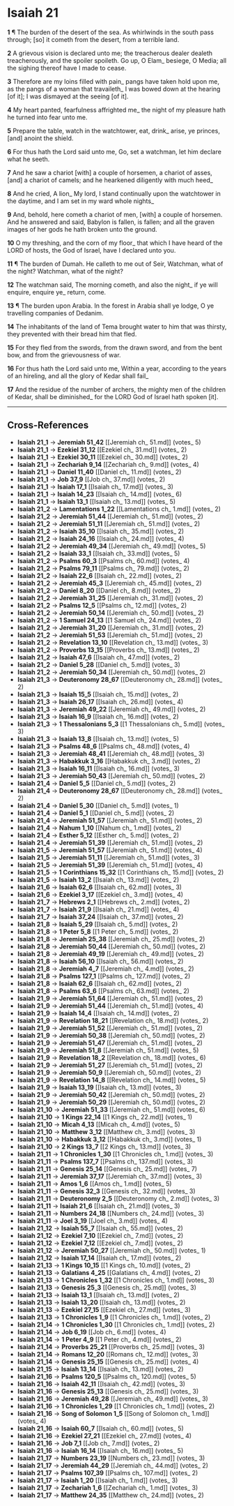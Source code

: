 # Isaiah 21

**1** ¶ The burden of the desert of the sea. As whirlwinds in the south pass through; [so] it cometh from the desert, from a terrible land.

**2** A grievous vision is declared unto me; the treacherous dealer dealeth treacherously, and the spoiler spoileth. Go up, O Elam_ besiege, O Media; all the sighing thereof have I made to cease.

**3** Therefore are my loins filled with pain_ pangs have taken hold upon me, as the pangs of a woman that travaileth_ I was bowed down at the hearing [of it]; I was dismayed at the seeing [of it].

**4** My heart panted, fearfulness affrighted me_ the night of my pleasure hath he turned into fear unto me.

**5** Prepare the table, watch in the watchtower, eat, drink_ arise, ye princes, [and] anoint the shield.

**6** For thus hath the Lord said unto me, Go, set a watchman, let him declare what he seeth.

**7** And he saw a chariot [with] a couple of horsemen, a chariot of asses, [and] a chariot of camels; and he hearkened diligently with much heed_

**8** And he cried, A lion_ My lord, I stand continually upon the watchtower in the daytime, and I am set in my ward whole nights_

**9** And, behold, here cometh a chariot of men, [with] a couple of horsemen. And he answered and said, Babylon is fallen, is fallen; and all the graven images of her gods he hath broken unto the ground.

**10** O my threshing, and the corn of my floor_ that which I have heard of the LORD of hosts, the God of Israel, have I declared unto you.

**11** ¶ The burden of Dumah. He calleth to me out of Seir, Watchman, what of the night? Watchman, what of the night?

**12** The watchman said, The morning cometh, and also the night_ if ye will enquire, enquire ye_ return, come.

**13** ¶ The burden upon Arabia. In the forest in Arabia shall ye lodge, O ye travelling companies of Dedanim.

**14** The inhabitants of the land of Tema brought water to him that was thirsty, they prevented with their bread him that fled.

**15** For they fled from the swords, from the drawn sword, and from the bent bow, and from the grievousness of war.

**16** For thus hath the Lord said unto me, Within a year, according to the years of an hireling, and all the glory of Kedar shall fail_

**17** And the residue of the number of archers, the mighty men of the children of Kedar, shall be diminished_ for the LORD God of Israel hath spoken [it].

---

## Cross-References

- **Isaiah 21_1** → **Jeremiah 51_42** [[Jeremiah ch_ 51.md]] (votes_ 5)
- **Isaiah 21_1** → **Ezekiel 31_12** [[Ezekiel ch_ 31.md]] (votes_ 2)
- **Isaiah 21_1** → **Ezekiel 30_11** [[Ezekiel ch_ 30.md]] (votes_ 2)
- **Isaiah 21_1** → **Zechariah 9_14** [[Zechariah ch_ 9.md]] (votes_ 4)
- **Isaiah 21_1** → **Daniel 11_40** [[Daniel ch_ 11.md]] (votes_ 2)
- **Isaiah 21_1** → **Job 37_9** [[Job ch_ 37.md]] (votes_ 2)
- **Isaiah 21_1** → **Isaiah 17_1** [[Isaiah ch_ 17.md]] (votes_ 3)
- **Isaiah 21_1** → **Isaiah 14_23** [[Isaiah ch_ 14.md]] (votes_ 6)
- **Isaiah 21_1** → **Isaiah 13_1** [[Isaiah ch_ 13.md]] (votes_ 5)
- **Isaiah 21_2** → **Lamentations 1_22** [[Lamentations ch_ 1.md]] (votes_ 2)
- **Isaiah 21_2** → **Jeremiah 51_44** [[Jeremiah ch_ 51.md]] (votes_ 2)
- **Isaiah 21_2** → **Jeremiah 51_11** [[Jeremiah ch_ 51.md]] (votes_ 2)
- **Isaiah 21_2** → **Isaiah 35_10** [[Isaiah ch_ 35.md]] (votes_ 2)
- **Isaiah 21_2** → **Isaiah 24_16** [[Isaiah ch_ 24.md]] (votes_ 4)
- **Isaiah 21_2** → **Jeremiah 49_34** [[Jeremiah ch_ 49.md]] (votes_ 5)
- **Isaiah 21_2** → **Isaiah 33_1** [[Isaiah ch_ 33.md]] (votes_ 5)
- **Isaiah 21_2** → **Psalms 60_3** [[Psalms ch_ 60.md]] (votes_ 4)
- **Isaiah 21_2** → **Psalms 79_11** [[Psalms ch_ 79.md]] (votes_ 2)
- **Isaiah 21_2** → **Isaiah 22_6** [[Isaiah ch_ 22.md]] (votes_ 2)
- **Isaiah 21_2** → **Jeremiah 45_3** [[Jeremiah ch_ 45.md]] (votes_ 2)
- **Isaiah 21_2** → **Daniel 8_20** [[Daniel ch_ 8.md]] (votes_ 2)
- **Isaiah 21_2** → **Jeremiah 31_25** [[Jeremiah ch_ 31.md]] (votes_ 2)
- **Isaiah 21_2** → **Psalms 12_5** [[Psalms ch_ 12.md]] (votes_ 2)
- **Isaiah 21_2** → **Jeremiah 50_14** [[Jeremiah ch_ 50.md]] (votes_ 2)
- **Isaiah 21_2** → **1 Samuel 24_13** [[1 Samuel ch_ 24.md]] (votes_ 2)
- **Isaiah 21_2** → **Jeremiah 31_20** [[Jeremiah ch_ 31.md]] (votes_ 2)
- **Isaiah 21_2** → **Jeremiah 51_53** [[Jeremiah ch_ 51.md]] (votes_ 2)
- **Isaiah 21_2** → **Revelation 13_10** [[Revelation ch_ 13.md]] (votes_ 3)
- **Isaiah 21_2** → **Proverbs 13_15** [[Proverbs ch_ 13.md]] (votes_ 2)
- **Isaiah 21_2** → **Isaiah 47_6** [[Isaiah ch_ 47.md]] (votes_ 2)
- **Isaiah 21_2** → **Daniel 5_28** [[Daniel ch_ 5.md]] (votes_ 3)
- **Isaiah 21_2** → **Jeremiah 50_34** [[Jeremiah ch_ 50.md]] (votes_ 2)
- **Isaiah 21_3** → **Deuteronomy 28_67** [[Deuteronomy ch_ 28.md]] (votes_ 2)
- **Isaiah 21_3** → **Isaiah 15_5** [[Isaiah ch_ 15.md]] (votes_ 2)
- **Isaiah 21_3** → **Isaiah 26_17** [[Isaiah ch_ 26.md]] (votes_ 4)
- **Isaiah 21_3** → **Jeremiah 49_22** [[Jeremiah ch_ 49.md]] (votes_ 2)
- **Isaiah 21_3** → **Isaiah 16_9** [[Isaiah ch_ 16.md]] (votes_ 2)
- **Isaiah 21_3** → **1 Thessalonians 5_3** [[1 Thessalonians ch_ 5.md]] (votes_ 3)
- **Isaiah 21_3** → **Isaiah 13_8** [[Isaiah ch_ 13.md]] (votes_ 5)
- **Isaiah 21_3** → **Psalms 48_6** [[Psalms ch_ 48.md]] (votes_ 4)
- **Isaiah 21_3** → **Jeremiah 48_41** [[Jeremiah ch_ 48.md]] (votes_ 3)
- **Isaiah 21_3** → **Habakkuk 3_16** [[Habakkuk ch_ 3.md]] (votes_ 2)
- **Isaiah 21_3** → **Isaiah 16_11** [[Isaiah ch_ 16.md]] (votes_ 3)
- **Isaiah 21_3** → **Jeremiah 50_43** [[Jeremiah ch_ 50.md]] (votes_ 2)
- **Isaiah 21_4** → **Daniel 5_5** [[Daniel ch_ 5.md]] (votes_ 2)
- **Isaiah 21_4** → **Deuteronomy 28_67** [[Deuteronomy ch_ 28.md]] (votes_ 2)
- **Isaiah 21_4** → **Daniel 5_30** [[Daniel ch_ 5.md]] (votes_ 1)
- **Isaiah 21_4** → **Daniel 5_1** [[Daniel ch_ 5.md]] (votes_ 2)
- **Isaiah 21_4** → **Jeremiah 51_57** [[Jeremiah ch_ 51.md]] (votes_ 2)
- **Isaiah 21_4** → **Nahum 1_10** [[Nahum ch_ 1.md]] (votes_ 2)
- **Isaiah 21_4** → **Esther 5_12** [[Esther ch_ 5.md]] (votes_ 2)
- **Isaiah 21_4** → **Jeremiah 51_39** [[Jeremiah ch_ 51.md]] (votes_ 2)
- **Isaiah 21_5** → **Jeremiah 51_57** [[Jeremiah ch_ 51.md]] (votes_ 4)
- **Isaiah 21_5** → **Jeremiah 51_11** [[Jeremiah ch_ 51.md]] (votes_ 3)
- **Isaiah 21_5** → **Jeremiah 51_39** [[Jeremiah ch_ 51.md]] (votes_ 4)
- **Isaiah 21_5** → **1 Corinthians 15_32** [[1 Corinthians ch_ 15.md]] (votes_ 2)
- **Isaiah 21_5** → **Isaiah 13_2** [[Isaiah ch_ 13.md]] (votes_ 2)
- **Isaiah 21_6** → **Isaiah 62_6** [[Isaiah ch_ 62.md]] (votes_ 3)
- **Isaiah 21_6** → **Ezekiel 3_17** [[Ezekiel ch_ 3.md]] (votes_ 4)
- **Isaiah 21_7** → **Hebrews 2_1** [[Hebrews ch_ 2.md]] (votes_ 2)
- **Isaiah 21_7** → **Isaiah 21_9** [[Isaiah ch_ 21.md]] (votes_ 4)
- **Isaiah 21_7** → **Isaiah 37_24** [[Isaiah ch_ 37.md]] (votes_ 2)
- **Isaiah 21_8** → **Isaiah 5_29** [[Isaiah ch_ 5.md]] (votes_ 2)
- **Isaiah 21_8** → **1 Peter 5_8** [[1 Peter ch_ 5.md]] (votes_ 2)
- **Isaiah 21_8** → **Jeremiah 25_38** [[Jeremiah ch_ 25.md]] (votes_ 2)
- **Isaiah 21_8** → **Jeremiah 50_44** [[Jeremiah ch_ 50.md]] (votes_ 2)
- **Isaiah 21_8** → **Jeremiah 49_19** [[Jeremiah ch_ 49.md]] (votes_ 2)
- **Isaiah 21_8** → **Isaiah 56_10** [[Isaiah ch_ 56.md]] (votes_ 2)
- **Isaiah 21_8** → **Jeremiah 4_7** [[Jeremiah ch_ 4.md]] (votes_ 2)
- **Isaiah 21_8** → **Psalms 127_1** [[Psalms ch_ 127.md]] (votes_ 2)
- **Isaiah 21_8** → **Isaiah 62_6** [[Isaiah ch_ 62.md]] (votes_ 2)
- **Isaiah 21_8** → **Psalms 63_6** [[Psalms ch_ 63.md]] (votes_ 2)
- **Isaiah 21_9** → **Jeremiah 51_64** [[Jeremiah ch_ 51.md]] (votes_ 2)
- **Isaiah 21_9** → **Jeremiah 51_44** [[Jeremiah ch_ 51.md]] (votes_ 4)
- **Isaiah 21_9** → **Isaiah 14_4** [[Isaiah ch_ 14.md]] (votes_ 2)
- **Isaiah 21_9** → **Revelation 18_21** [[Revelation ch_ 18.md]] (votes_ 2)
- **Isaiah 21_9** → **Jeremiah 51_52** [[Jeremiah ch_ 51.md]] (votes_ 2)
- **Isaiah 21_9** → **Jeremiah 50_38** [[Jeremiah ch_ 50.md]] (votes_ 2)
- **Isaiah 21_9** → **Jeremiah 51_47** [[Jeremiah ch_ 51.md]] (votes_ 2)
- **Isaiah 21_9** → **Jeremiah 51_8** [[Jeremiah ch_ 51.md]] (votes_ 5)
- **Isaiah 21_9** → **Revelation 18_2** [[Revelation ch_ 18.md]] (votes_ 6)
- **Isaiah 21_9** → **Jeremiah 51_27** [[Jeremiah ch_ 51.md]] (votes_ 2)
- **Isaiah 21_9** → **Jeremiah 50_9** [[Jeremiah ch_ 50.md]] (votes_ 2)
- **Isaiah 21_9** → **Revelation 14_8** [[Revelation ch_ 14.md]] (votes_ 5)
- **Isaiah 21_9** → **Isaiah 13_19** [[Isaiah ch_ 13.md]] (votes_ 3)
- **Isaiah 21_9** → **Jeremiah 50_42** [[Jeremiah ch_ 50.md]] (votes_ 2)
- **Isaiah 21_9** → **Jeremiah 50_29** [[Jeremiah ch_ 50.md]] (votes_ 2)
- **Isaiah 21_10** → **Jeremiah 51_33** [[Jeremiah ch_ 51.md]] (votes_ 6)
- **Isaiah 21_10** → **1 Kings 22_14** [[1 Kings ch_ 22.md]] (votes_ 1)
- **Isaiah 21_10** → **Micah 4_13** [[Micah ch_ 4.md]] (votes_ 5)
- **Isaiah 21_10** → **Matthew 3_12** [[Matthew ch_ 3.md]] (votes_ 3)
- **Isaiah 21_10** → **Habakkuk 3_12** [[Habakkuk ch_ 3.md]] (votes_ 1)
- **Isaiah 21_10** → **2 Kings 13_7** [[2 Kings ch_ 13.md]] (votes_ 3)
- **Isaiah 21_11** → **1 Chronicles 1_30** [[1 Chronicles ch_ 1.md]] (votes_ 3)
- **Isaiah 21_11** → **Psalms 137_7** [[Psalms ch_ 137.md]] (votes_ 3)
- **Isaiah 21_11** → **Genesis 25_14** [[Genesis ch_ 25.md]] (votes_ 7)
- **Isaiah 21_11** → **Jeremiah 37_17** [[Jeremiah ch_ 37.md]] (votes_ 3)
- **Isaiah 21_11** → **Amos 1_6** [[Amos ch_ 1.md]] (votes_ 5)
- **Isaiah 21_11** → **Genesis 32_3** [[Genesis ch_ 32.md]] (votes_ 3)
- **Isaiah 21_11** → **Deuteronomy 2_5** [[Deuteronomy ch_ 2.md]] (votes_ 3)
- **Isaiah 21_11** → **Isaiah 21_6** [[Isaiah ch_ 21.md]] (votes_ 3)
- **Isaiah 21_11** → **Numbers 24_18** [[Numbers ch_ 24.md]] (votes_ 3)
- **Isaiah 21_11** → **Joel 3_19** [[Joel ch_ 3.md]] (votes_ 4)
- **Isaiah 21_12** → **Isaiah 55_7** [[Isaiah ch_ 55.md]] (votes_ 2)
- **Isaiah 21_12** → **Ezekiel 7_10** [[Ezekiel ch_ 7.md]] (votes_ 2)
- **Isaiah 21_12** → **Ezekiel 7_12** [[Ezekiel ch_ 7.md]] (votes_ 2)
- **Isaiah 21_12** → **Jeremiah 50_27** [[Jeremiah ch_ 50.md]] (votes_ 1)
- **Isaiah 21_12** → **Isaiah 17_14** [[Isaiah ch_ 17.md]] (votes_ 2)
- **Isaiah 21_13** → **1 Kings 10_15** [[1 Kings ch_ 10.md]] (votes_ 2)
- **Isaiah 21_13** → **Galatians 4_25** [[Galatians ch_ 4.md]] (votes_ 2)
- **Isaiah 21_13** → **1 Chronicles 1_32** [[1 Chronicles ch_ 1.md]] (votes_ 3)
- **Isaiah 21_13** → **Genesis 25_3** [[Genesis ch_ 25.md]] (votes_ 3)
- **Isaiah 21_13** → **Isaiah 13_1** [[Isaiah ch_ 13.md]] (votes_ 2)
- **Isaiah 21_13** → **Isaiah 13_20** [[Isaiah ch_ 13.md]] (votes_ 2)
- **Isaiah 21_13** → **Ezekiel 27_15** [[Ezekiel ch_ 27.md]] (votes_ 3)
- **Isaiah 21_13** → **1 Chronicles 1_9** [[1 Chronicles ch_ 1.md]] (votes_ 2)
- **Isaiah 21_14** → **1 Chronicles 1_30** [[1 Chronicles ch_ 1.md]] (votes_ 2)
- **Isaiah 21_14** → **Job 6_19** [[Job ch_ 6.md]] (votes_ 4)
- **Isaiah 21_14** → **1 Peter 4_9** [[1 Peter ch_ 4.md]] (votes_ 2)
- **Isaiah 21_14** → **Proverbs 25_21** [[Proverbs ch_ 25.md]] (votes_ 3)
- **Isaiah 21_14** → **Romans 12_20** [[Romans ch_ 12.md]] (votes_ 3)
- **Isaiah 21_14** → **Genesis 25_15** [[Genesis ch_ 25.md]] (votes_ 4)
- **Isaiah 21_15** → **Isaiah 13_14** [[Isaiah ch_ 13.md]] (votes_ 2)
- **Isaiah 21_16** → **Psalms 120_5** [[Psalms ch_ 120.md]] (votes_ 5)
- **Isaiah 21_16** → **Isaiah 42_11** [[Isaiah ch_ 42.md]] (votes_ 3)
- **Isaiah 21_16** → **Genesis 25_13** [[Genesis ch_ 25.md]] (votes_ 3)
- **Isaiah 21_16** → **Jeremiah 49_28** [[Jeremiah ch_ 49.md]] (votes_ 3)
- **Isaiah 21_16** → **1 Chronicles 1_29** [[1 Chronicles ch_ 1.md]] (votes_ 2)
- **Isaiah 21_16** → **Song of Solomon 1_5** [[Song of Solomon ch_ 1.md]] (votes_ 4)
- **Isaiah 21_16** → **Isaiah 60_7** [[Isaiah ch_ 60.md]] (votes_ 5)
- **Isaiah 21_16** → **Ezekiel 27_21** [[Ezekiel ch_ 27.md]] (votes_ 4)
- **Isaiah 21_16** → **Job 7_1** [[Job ch_ 7.md]] (votes_ 2)
- **Isaiah 21_16** → **Isaiah 16_14** [[Isaiah ch_ 16.md]] (votes_ 5)
- **Isaiah 21_17** → **Numbers 23_19** [[Numbers ch_ 23.md]] (votes_ 3)
- **Isaiah 21_17** → **Jeremiah 44_29** [[Jeremiah ch_ 44.md]] (votes_ 2)
- **Isaiah 21_17** → **Psalms 107_39** [[Psalms ch_ 107.md]] (votes_ 2)
- **Isaiah 21_17** → **Isaiah 1_20** [[Isaiah ch_ 1.md]] (votes_ 3)
- **Isaiah 21_17** → **Zechariah 1_6** [[Zechariah ch_ 1.md]] (votes_ 3)
- **Isaiah 21_17** → **Matthew 24_35** [[Matthew ch_ 24.md]] (votes_ 2)
